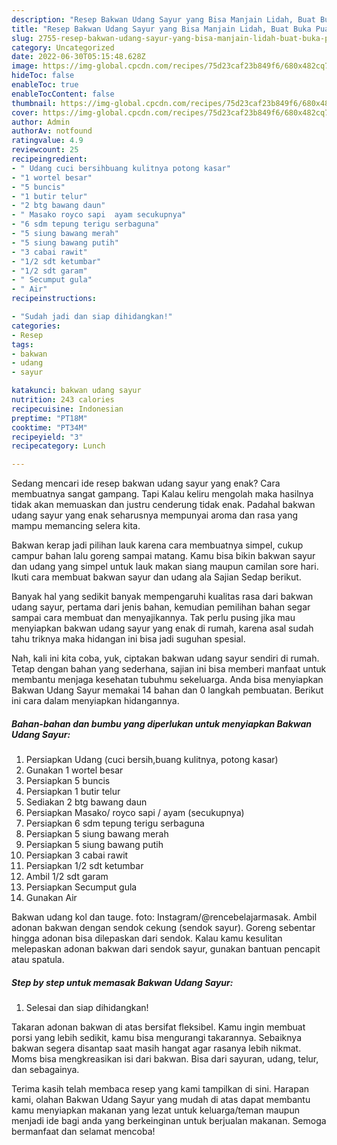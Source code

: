 ```yaml
---
description: "Resep Bakwan Udang Sayur yang Bisa Manjain Lidah, Buat Buka Puasa Menggugah Selera"
title: "Resep Bakwan Udang Sayur yang Bisa Manjain Lidah, Buat Buka Puasa Menggugah Selera"
slug: 2755-resep-bakwan-udang-sayur-yang-bisa-manjain-lidah-buat-buka-puasa-menggugah-selera
category: Uncategorized
date: 2022-06-30T05:15:48.628Z
image: https://img-global.cpcdn.com/recipes/75d23caf23b849f6/680x482cq70/bakwan-udang-sayur-foto-resep-utama.jpg
hideToc: false
enableToc: true
enableTocContent: false
thumbnail: https://img-global.cpcdn.com/recipes/75d23caf23b849f6/680x482cq70/bakwan-udang-sayur-foto-resep-utama.jpg
cover: https://img-global.cpcdn.com/recipes/75d23caf23b849f6/680x482cq70/bakwan-udang-sayur-foto-resep-utama.jpg
author: Admin
authorAv: notfound
ratingvalue: 4.9
reviewcount: 25
recipeingredient:
- " Udang cuci bersihbuang kulitnya potong kasar"
- "1 wortel besar"
- "5 buncis"
- "1 butir telur"
- "2 btg bawang daun"
- " Masako royco sapi  ayam secukupnya"
- "6 sdm tepung terigu serbaguna"
- "5 siung bawang merah"
- "5 siung bawang putih"
- "3 cabai rawit"
- "1/2 sdt ketumbar"
- "1/2 sdt garam"
- " Secumput gula"
- " Air"
recipeinstructions:

- "Sudah jadi dan siap dihidangkan!"
categories:
- Resep
tags:
- bakwan
- udang
- sayur

katakunci: bakwan udang sayur 
nutrition: 243 calories
recipecuisine: Indonesian
preptime: "PT18M"
cooktime: "PT34M"
recipeyield: "3"
recipecategory: Lunch

---
```



Sedang mencari ide resep bakwan udang sayur yang enak? Cara membuatnya sangat gampang. Tapi Kalau keliru mengolah maka hasilnya tidak akan memuaskan dan justru cenderung tidak enak. Padahal bakwan udang sayur yang enak seharusnya mempunyai aroma dan rasa yang mampu memancing selera kita.


Bakwan kerap jadi pilihan lauk karena cara membuatnya simpel, cukup campur bahan lalu goreng sampai matang. Kamu bisa bikin bakwan sayur dan udang yang simpel untuk lauk makan siang maupun camilan sore hari. Ikuti cara membuat bakwan sayur dan udang ala Sajian Sedap berikut.

Banyak hal yang sedikit banyak mempengaruhi kualitas rasa dari bakwan udang sayur, pertama dari jenis bahan, kemudian pemilihan bahan segar sampai cara membuat dan menyajikannya. Tak perlu pusing jika mau menyiapkan bakwan udang sayur yang enak di rumah, karena asal sudah tahu triknya maka hidangan ini bisa jadi suguhan spesial.


Nah, kali ini kita coba, yuk, ciptakan bakwan udang sayur sendiri di rumah. Tetap dengan bahan yang sederhana, sajian ini bisa memberi manfaat untuk membantu menjaga kesehatan tubuhmu sekeluarga. Anda bisa menyiapkan Bakwan Udang Sayur memakai 14 bahan dan 0 langkah pembuatan. Berikut ini cara dalam menyiapkan hidangannya.

<!--inarticleads1-->

##### Bahan-bahan dan bumbu yang diperlukan untuk menyiapkan Bakwan Udang Sayur:

1. Persiapkan  Udang (cuci bersih,buang kulitnya, potong kasar)
1. Gunakan 1 wortel besar
1. Persiapkan 5 buncis
1. Persiapkan 1 butir telur
1. Sediakan 2 btg bawang daun
1. Persiapkan  Masako/ royco sapi / ayam (secukupnya)
1. Persiapkan 6 sdm tepung terigu serbaguna
1. Persiapkan 5 siung bawang merah
1. Persiapkan 5 siung bawang putih
1. Persiapkan 3 cabai rawit
1. Persiapkan 1/2 sdt ketumbar
1. Ambil 1/2 sdt garam
1. Persiapkan  Secumput gula
1. Gunakan  Air


Bakwan udang kol dan tauge. foto: Instagram/@rencebelajarmasak. Ambil adonan bakwan dengan sendok cekung (sendok sayur). Goreng sebentar hingga adonan bisa dilepaskan dari sendok. Kalau kamu kesulitan melepaskan adonan bakwan dari sendok sayur, gunakan bantuan pencapit atau spatula. 

<!--inarticleads2-->

##### Step by step untuk memasak Bakwan Udang Sayur:


1. Selesai dan siap dihidangkan!

Takaran adonan bakwan di atas bersifat fleksibel. Kamu ingin membuat porsi yang lebih sedikit, kamu bisa mengurangi takarannya. Sebaiknya bakwan segera disantap saat masih hangat agar rasanya lebih nikmat. Moms bisa mengkreasikan isi dari bakwan. Bisa dari sayuran, udang, telur, dan sebagainya. 

Terima kasih telah membaca resep yang kami tampilkan di sini. Harapan kami, olahan Bakwan Udang Sayur yang mudah di atas dapat membantu kamu menyiapkan makanan yang lezat untuk keluarga/teman maupun menjadi ide bagi anda yang berkeinginan untuk berjualan makanan. Semoga bermanfaat dan selamat mencoba!
